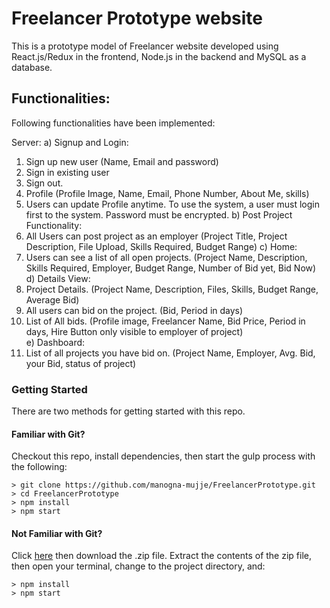 # Freelancer Prototype website

This is a prototype model of Freelancer website developed using React.js/Redux in the frontend, Node.js in the backend and MySQL as a database.

## Functionalities:

Following functionalities have been implemented: 

Server:
a) Signup and Login:
 1.  Sign up new user (Name, Email and password) 
 2.  Sign in existing user 
 3.  Sign out.  
 4.  Profile (Profile Image, Name, Email, Phone Number, About Me, skills) 
 5.  Users can update Profile anytime. To use the system, a user must login first to the system. Password must be encrypted. b) Post Project Functionality: 
 1. All Users can post project as an employer (Project Title, Project Description, File Upload, Skills Required, Budget Range) 
c)  Home:  
  1. Users can see a list of all open projects. (Project Name, Description, Skills Required, Employer, Budget Range, Number of Bid yet, Bid Now) 
d)  Details View: 
  1. Project Details. (Project Name, Description, Files, Skills, Budget Range, Average Bid) 
  2. All users can bid on the project. (Bid, Period in days) 
  3. List of All bids. (Profile image, Freelancer Name, Bid Price, Period in days, Hire Button only visible to employer of project)       
e)  Dashboard:  
  1. List of all projects you have bid on. (Project Name, Employer, Avg. Bid, your Bid, status of project) 

### Getting Started

There are two methods for getting started with this repo.

#### Familiar with Git?
Checkout this repo, install dependencies, then start the gulp process with the following:

```
> git clone https://github.com/manogna-mujje/FreelancerPrototype.git
> cd FreelancerPrototype
> npm install
> npm start
```

#### Not Familiar with Git?
Click [here](https://github.com/manogna-mujje/FreelancerPrototype/releases) then download the .zip file.  Extract the contents of the zip file, then open your terminal, change to the project directory, and:

```
> npm install
> npm start
```
